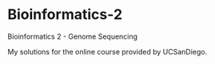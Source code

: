 # Bioinformatics-2
Bioinformatics 2 - Genome Sequencing

My solutions for the online course provided by UCSanDiego. 

